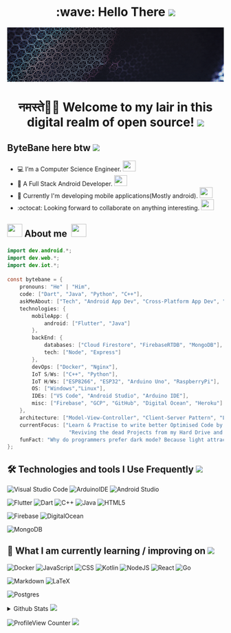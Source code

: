 <h1 align=center>:wave: Hello There <img src="https://emojis.slackmojis.com/emojis/images/1531849430/4246/blob-sunglasses.gif?1531849430" width="30"/></h1>

![Banner](./assets/git-banner.gif)

<h1 align=center> नमस्ते🙏🏻 Welcome to my lair in this digital realm of open source! <img src = https://slackmojis.com/emojis/6403-open_source/download width="30"> </h1>

## **ByteBane** here btw  <img src = https://slackmojis.com/emojis/38737-dead/download width="30">

- :computer: I’m a Computer Science Engineer. <img src =https://slackmojis.com/emojis/28273-typing/download width="30" height="25">
- :iphone: A Full Stack Android Developer. <img src =https://slackmojis.com/emojis/48669-android-dance/download width="30" height="25">
- :construction: Currently I'm developing mobile applications(Mostly android). <img src =https://slackmojis.com/emojis/50920-android-party/download width="30" height="25">
- :octocat: Looking forward to collaborate on anything interesting. <img src =https://slackmojis.com/emojis/3958-storm_trooper/download width="30" height="25">

## <img src = https://slackmojis.com/emojis/59692-another-one/download width="35" height="30"> About me &nbsp;<img src = https://slackmojis.com/emojis/55302-java_time/download width="35" height="30">

```java
import dev.android.*;
import dev.web.*;
import dev.iot.*;

const bytebane = {
    pronouns: "He" | "Him",
    code: ["Dart", "Java", "Python", "C++"],
    askMeAbout: ["Tech", "Android App Dev", "Cross-Platform App Dev", "Internet of Things"],
    technologies: {
        mobileApp: {
            android: ["Flutter", "Java"]
        },
        backEnd: {
            databases: ["Cloud Firestore", "FirebaseRTDB", "MongoDB"],
            tech: ["Node", "Express"]
        },
        devOps: ["Docker", "Nginx"],
        IoT S/Ws: ["C++", "Python"],
        IoT H/Ws: ["ESP8266", "ESP32", "Arduino Uno", "RaspberryPi"],
        OS: ["Windows","Linux"],
        IDEs: ["VS Code", "Android Studio", "Arduino IDE"],
        misc: ["Firebase", "GCP", "GitHub", "Digital Ocean", "Heroku"]
    },
    architecture: ["Model-View-Controller", "Client-Server Pattern", "Layered Pattern"],
    currentFocus: ["Learn & Practise to write better Optimised Code by revisiting DSA", 
                    "Reviving the dead Projects from my Hard Drive and push them here"],
    funFact: "Why do programmers prefer dark mode? Because light attracts bugs."
};
```

## 🛠 Technologies and tools I Use Frequently <img src=https://slackmojis.com/emojis/3643-cool-doge/download width="30">

![Visual Studio Code](https://img.shields.io/badge/Visual%20Studio%20Code-0078d7.svg?style=plastic&logo=visual-studio-code&logoColor=white)
![ArduinoIDE](https://img.shields.io/badge/-ArduinoIDE-00979D?style=plastic&logo=Arduino&logoColor=white)
![Android Studio](https://img.shields.io/badge/Android%20Studio-3DDC84.svg?style=plastic&logo=android-studio&logoColor=white)

![Flutter](https://img.shields.io/badge/Flutter-%2302569B.svg?style=plastic&logo=Flutter&logoColor=white)
![Dart](https://img.shields.io/badge/dart-%230175C2.svg?style=plastic&logo=dart&logoColor=white)
![C++](https://img.shields.io/badge/c++-%2300599C.svg?style=plastic&logo=c%2B%2B&logoColor=white)
![Java](https://img.shields.io/badge/java-%23ED8B00.svg?style=plastic&logo=java&logoColor=white)
![HTML5](https://img.shields.io/badge/html5-%23E34F26.svg?style=plastic&logo=html5&logoColor=white)

![Firebase](https://img.shields.io/badge/Firebase-039BE5?style=plastic&logo=Firebase&logoColor=white)
![DigitalOcean](https://img.shields.io/badge/DigitalOcean-%230167ff.svg?style=plastic&logo=digitalOcean&logoColor=white)

![MongoDB](https://img.shields.io/badge/MongoDB-%234ea94b.svg?style=plastic&logo=mongodb&logoColor=white)

## 📖  What I am currently learning / improving on <img src=https://slackmojis.com/emojis/5570-confused_dog/download width="30">

![Docker](https://img.shields.io/badge/Docker-%230db7ed.svg?style=plastic&logo=docker&logoColor=white)
![JavaScript](https://img.shields.io/badge/javascript-%23323330.svg?style=plastic&logo=javascript&logoColor=%23F7DF1E)
![CSS](https://img.shields.io/badge/css-%231572B6.svg?style=plastic&logo=css3&logoColor=white)
![Kotlin](https://img.shields.io/badge/kotlin-%237F52FF.svg?style=plastic&logo=kotlin&logoColor=white)
![NodeJS](https://img.shields.io/badge/node.js-6DA55F?style=plastic&logo=node.js&logoColor=white)
![React](https://img.shields.io/badge/react-%2320232a.svg?style=plastic&logo=react&logoColor=%2361DAFB)
![Go](https://img.shields.io/badge/go-%2300ADD8.svg?style=plastic&logo=go&logoColor=white)

![Markdown](https://img.shields.io/badge/markdown-%23000000.svg?style=plastic&logo=markdown&logoColor=white)
![LaTeX](https://img.shields.io/badge/latex-%23008080.svg?style=plastic&logo=latex&logoColor=white)

![Postgres](https://img.shields.io/badge/postgres-%23316192.svg?style=plastic&logo=postgresql&logoColor=white)

<details close>
<summary>Github Stats  <img src=https://slackmojis.com/emojis/44073-point_down/download width="30"></summary>
<br>
<img style="width: 50%; min-width: 30px;" align=left src= "https://git-stats-bytebane.vercel.app/api?username=bytebane&show_icons=true&theme=radical&&include_all_commits=true&&count_private=true"/>
<img style="width: 47%; min-width: 30px;" align=right src= "https://git-stats-bytebane.vercel.app/api/top-langs/?username=bytebane&layout=compact&theme=radical&&count_private=true&&langs_count=10&&hide_title=true"/>

<img style="width: 100%; min-width: 50px;" src= "https://streak-stats.demolab.com/?user=ByteBane&theme=radical"/>
</details>

![ProfileView Counter](https://komarev.com/ghpvc/?username=bytebane&style=plastic&color=blueviolet)  <img src=https://slackmojis.com/emojis/25046-wave-bye/download width="50">
